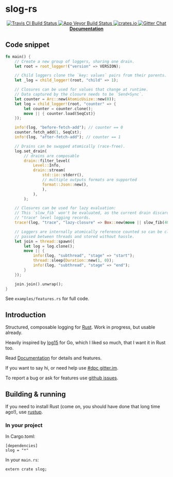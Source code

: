 # slog-rs

<p align="center">
  <a href="https://travis-ci.org/dpc/slog-rs">
      <img src="https://img.shields.io/travis/dpc/mioco/master.svg?style=flat-square" alt="Travis CI Build Status">
  </a>
  <a href="https://ci.appveyor.com/project/dpc/slog-rs/branch/master">
      <img src="https://ci.appveyor.com/api/projects/status/p5rjfbqw2a3pxc4o/branch/master?svg=true" alt="App Veyor Build Status">
  </a>
  <a href="https://crates.io/crates/slog">
      <img src="http://meritbadge.herokuapp.com/slog?style=flat-square" alt="crates.io">
  </a>
  <a href="https://gitter.im/dpc/slog">
      <img src="https://img.shields.io/badge/GITTER-join%20chat-green.svg?style=flat-square" alt="Gitter Chat">
  </a>
  <br>
  <strong><a href="//dpc.github.io/slog-rs/">Documentation</a></strong>
</p>


## Code snippet

``` rust
fn main() {
    // Create a new group of loggers, sharing one drain.
    let root = root_logger!("version" => VERSION);

    // Child loggers clone the `key: values` pairs from their parents.
    let _log = child_logger!(root, "child" => 1);

    // Closures can be used for values that change at runtime.
    // Data captured by the closure needs to be `Send+Sync`.
    let counter = Arc::new(AtomicUsize::new(0));
    let log = child_logger!(root, "counter" => {
        let counter = counter.clone();
        move || { counter.load(SeqCst)}
    });

    info!(log, "before-fetch-add"); // counter == 0
    counter.fetch_add(1, SeqCst);
    info!(log, "after-fetch-add"); // counter == 1

    // Drains can be swapped atomically (race-free).
    log.set_drain(
        // drains are composable
        drain::filter_level(
            Level::Info,
            drain::stream(
                std::io::stderr(),
                // multiple outputs formats are supported
                format::Json::new(),
                ),
            ),
        );

    // Closures can be used for lazy evaluation:
    // This `slow_fib` won't be evaluated, as the current drain discards
    // "trace" level logging records.
    trace!(log, "trace", "lazy-closure" => Box::new(move || slow_fib(40)));

    // Loggers are internally atomically reference counted so can be cloned,
    // passed between threads and stored without hassle.
    let join = thread::spawn({
        let log = log.clone();
        move || {
            info!(log, "subthread", "stage" => "start");
            thread::sleep(Duration::new(1, 0));
            info!(log, "subthread", "stage" => "end");
        }
    });

    join.join().unwrap();
}
```

See `examples/features.rs` for full code.

## Introduction

Structured, composable logging for [Rust][rust]. Work in progress, but usable
already.

Heavily inspired by [log15] for Go, which I liked so much, that I want it in
Rust too.

Read [Documentation](//dpc.github.io/slog-rs/) for details and features.

If you want to say hi, or need help use [#dpc gitter.im][dpc gitter].

To report a bug or ask for features use [github issues][issues].

[rust]: http://rust-lang.org
[dpc gitter]: https://gitter.im/dpc/dpc
[issues]: //github.com/dpc/slog-rs/issues
[log15]: //github.com/inconshreveable/log15

## Building & running

If you need to install Rust (come on, you should have done that long time ago!), use [rustup][rustup].

[rustup]: https://rustup.rs

### In your project

In Cargo.toml:

```
[dependencies]
slog = "*"
```

In your `main.rs`:

```
extern crate slog;
```
